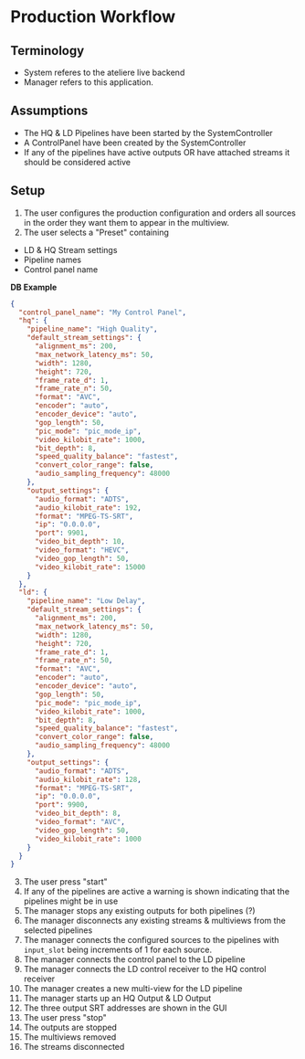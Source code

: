 # Production Workflow

## Terminology

- System referes to the ateliere live backend
- Manager refers to this application.

## Assumptions

- The HQ & LD Pipelines have been started by the SystemController
- A ControlPanel have been created by the SystemController
- If any of the pipelines have active outputs OR have attached streams it should be considered active

## Setup

1. The user configures the production configuration and orders all sources in the order they want them to appear in the multiview.
2. The user selects a "Preset" containing

- LD & HQ Stream settings
- Pipeline names
- Control panel name

**DB Example**

```json
{
  "control_panel_name": "My Control Panel",
  "hq": {
    "pipeline_name": "High Quality",
    "default_stream_settings": {
      "alignment_ms": 200,
      "max_network_latency_ms": 50,
      "width": 1280,
      "height": 720,
      "frame_rate_d": 1,
      "frame_rate_n": 50,
      "format": "AVC",
      "encoder": "auto",
      "encoder_device": "auto",
      "gop_length": 50,
      "pic_mode": "pic_mode_ip",
      "video_kilobit_rate": 1000,
      "bit_depth": 8,
      "speed_quality_balance": "fastest",
      "convert_color_range": false,
      "audio_sampling_frequency": 48000
    },
    "output_settings": {
      "audio_format": "ADTS",
      "audio_kilobit_rate": 192,
      "format": "MPEG-TS-SRT",
      "ip": "0.0.0.0",
      "port": 9901,
      "video_bit_depth": 10,
      "video_format": "HEVC",
      "video_gop_length": 50,
      "video_kilobit_rate": 15000
    }
  },
  "ld": {
    "pipeline_name": "Low Delay",
    "default_stream_settings": {
      "alignment_ms": 200,
      "max_network_latency_ms": 50,
      "width": 1280,
      "height": 720,
      "frame_rate_d": 1,
      "frame_rate_n": 50,
      "format": "AVC",
      "encoder": "auto",
      "encoder_device": "auto",
      "gop_length": 50,
      "pic_mode": "pic_mode_ip",
      "video_kilobit_rate": 1000,
      "bit_depth": 8,
      "speed_quality_balance": "fastest",
      "convert_color_range": false,
      "audio_sampling_frequency": 48000
    },
    "output_settings": {
      "audio_format": "ADTS",
      "audio_kilobit_rate": 128,
      "format": "MPEG-TS-SRT",
      "ip": "0.0.0.0",
      "port": 9900,
      "video_bit_depth": 8,
      "video_format": "AVC",
      "video_gop_length": 50,
      "video_kilobit_rate": 1000
    }
  }
}
```

3. The user press "start"
4. If any of the pipelines are active a warning is shown indicating that the pipelines might be in use
5. The manager stops any existing outputs for both pipelines (?)
6. The manager disconnects any existing streams & multiviews from the selected pipelines
7. The manager connects the configured sources to the pipelines with `input_slot` being increments of 1 for each source.
8. The manager connects the control panel to the LD pipeline
9. The manager connects the LD control receiver to the HQ control receiver
10. The manager creates a new multi-view for the LD pipeline
11. The manager starts up an HQ Output & LD Output
12. The three output SRT addresses are shown in the GUI
13. The user press "stop"
14. The outputs are stopped
15. The multiviews removed
16. The streams disconnected
